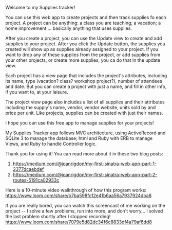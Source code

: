 Welcome to my Supplies tracker!

You can use this web app to create projects and then track supplies fo each project. A project can be anything: a class you are teaching; a vacation; a home improvement ... basically anything that uses supplies.

After you create a project, you can use the Update view to create and add supplies to your project. After you click the Update button, the supplies you created will show up as supplies already assigned to your project. If you want to drop any of these supplies from the project, or add supplies from your other projects, or create more supplies, you ca do that in the update view.

Each project has a view page that includes the project's attributes, including its name, type (vacation? class? workshop project?), number of attendees and date. But you can create a project with just a name, and fill in other info, if you want to, at your leisure.

The project view page also includes a list of all supplies and their attributes including the supply's name, vendor, vendor website, units sold by and price per unit. Like projects, supplies can be created with just their names.

I hope you can use this free app to manage supplies for your projects!

My Supplies Tracker app follows MVC architecture, using ActiveRecord and SQLite 3 to manage the database; html and Ruby with ERB to manage Views, and Ruby to handle Controller logic.

Thank you for using it!
You can read more about it in these two blog posts:

1. https://medium.com/@joanrigdon/my-first-sinatra-web-app-part-1-2377dcaebdef
2. https://medium.com/@joanrigdon/my-first-sinatra-web-app-part-2-routes-5191ca02933c

Here is a 10-minute video walkthrough of how this program works: https://www.loom.com/share/b7ba598fc12e41b6aa56a7937924dba8

If you are really bored, you can watch this screencast of me working on the project -- I solve a few problems, run into more, and don't worry... I solved the last problem shortly after I stopped recording!
https://www.loom.com/share/7079e5d82dc34f6c8833df4a79af6dd8

